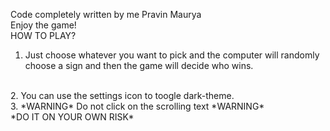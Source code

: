 Code completely written by me Pravin Maurya
<br>
Enjoy the game!
<br>HOW TO PLAY?
<br>
1. Just choose whatever you want to pick and the computer will randomly choose a sign and then the game will decide who wins.
 <br>
2. You can use the settings icon to toogle dark-theme.
 <br>
3. *WARNING* Do not click on the scrolling text *WARNING*
 <br>
   *DO IT ON YOUR OWN RISK*
